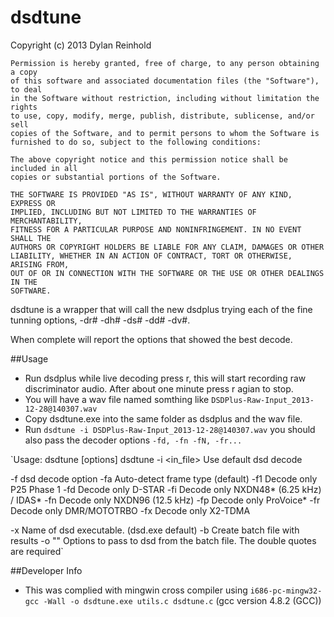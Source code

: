 # dsdtune
Copyright (c) 2013 Dylan Reinhold
    
    Permission is hereby granted, free of charge, to any person obtaining a copy
    of this software and associated documentation files (the "Software"), to deal
    in the Software without restriction, including without limitation the rights
    to use, copy, modify, merge, publish, distribute, sublicense, and/or sell
    copies of the Software, and to permit persons to whom the Software is
    furnished to do so, subject to the following conditions:
    
    The above copyright notice and this permission notice shall be included in all
    copies or substantial portions of the Software.
    
    THE SOFTWARE IS PROVIDED "AS IS", WITHOUT WARRANTY OF ANY KIND, EXPRESS OR
    IMPLIED, INCLUDING BUT NOT LIMITED TO THE WARRANTIES OF MERCHANTABILITY,
    FITNESS FOR A PARTICULAR PURPOSE AND NONINFRINGEMENT. IN NO EVENT SHALL THE
    AUTHORS OR COPYRIGHT HOLDERS BE LIABLE FOR ANY CLAIM, DAMAGES OR OTHER
    LIABILITY, WHETHER IN AN ACTION OF CONTRACT, TORT OR OTHERWISE, ARISING FROM,
    OUT OF OR IN CONNECTION WITH THE SOFTWARE OR THE USE OR OTHER DEALINGS IN THE
    SOFTWARE.
    
dsdtune is a wrapper that will call the new dsdplus trying each of the fine tunning 
options, -dr# -dh# -ds# -dd# -dv#.

When complete will report the options that showed the best decode.

##Usage
 * Run dsdplus while live decoding press r, this will start recording raw 
discriminator audio. After about one minute press r agian to stop.
 * You will have a wav file named somthing like `DSDPlus-Raw-Input_2013-12-28@140307.wav`
 * Copy dsdtune.exe into the same folder as dsdplus and the wav file.
 * Run `dsdtune -i DSDPlus-Raw-Input_2013-12-28@140307.wav` you should also pass
the decoder options `-fd, -fn -fN, -fr...`

`Usage: 
 dsdtune [options] 
 dsdtune -i <in_file>	Use default dsd decode

 -f<x> dsd decode option
 -fa Auto-detect frame type (default)
 -f1 Decode only P25 Phase 1
 -fd Decode only D-STAR
 -fi Decode only NXDN48* (6.25 kHz) / IDAS*
 -fn Decode only NXDN96 (12.5 kHz)
 -fp Decode only ProVoice*
 -fr Decode only DMR/MOTOTRBO
 -fx Decode only X2-TDMA

 -x Name of dsd executable. (dsd.exe default)
 -b <file> Create batch file with results
 -o "<dsd options>" Options to pass to dsd from
     the batch file. The double quotes are required`



##Developer Info
 * This was complied with mingwin cross compiler using `i686-pc-mingw32-gcc -Wall -o dsdtune.exe utils.c dsdtune.c` (gcc version 4.8.2 (GCC))

